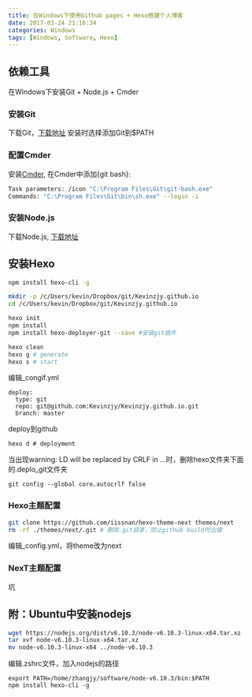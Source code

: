 ```yaml
---
title: 在Windows下使用Github pages + Hexo搭建个人博客
date: 2017-03-24 21:16:34
categories: Windows
tags: [Windows, Software, Hexo]
---
```


## 依赖工具

在Windows下安装Git + Node.js + Cmder

### 安装Git

下载Git，[下载地址](https://git-scm.com/downloads)
安装时选择添加Git到$PATH


### 配置Cmder

安装[Cmder](http://cmder.net/), 在Cmder中添加{git bash}: 

``` bash
Task parameters: /icon "C:\Program Files\Git\git-bash.exe"
Commands: "C:\Program Files\Git\bin\sh.exe" --login -i
```

<!-- more -->

### 安装Node.js

下载Node.js, [下载地址](ttps://nodejs.org/en/)


## 安装Hexo

``` bash
npm install hexo-cli -g

mkdir -p /c/Users/kevin/Dropbox/git/Kevinzjy.github.io
cd /c/Users/kevin/Dropbox/git/Kevinzjy.github.io

hexo init
npm install
npm install hexo-deployer-git --save #安装git插件

hexo clean 
hexo g # generate 
hexo s # start

```

编辑_congif.yml

``` 
deploy:
  type: git
  repo: git@github.com:Kevinzjy/Kevinzjy.github.io.git
  branch: master
```

deploy到github

```
hexo d # deployment
```

当出现warning: LD will be replaced by CRLF in ...时，删除hexo文件夹下面的.deplo_git文件夹

```
git config --global core.autocrlf false
```

### Hexo主题配置

``` bash
git clone https://github.com/iissnan/hexo-theme-next themes/next
rm -rf ./themes/next/.git # 删除.git目录，防止github build时出错
```

编辑_config.yml，将theme改为next

### NexT主题配置

坑

## 附：Ubuntu中安装nodejs

```bash
wget https://nodejs.org/dist/v6.10.3/node-v6.10.3-linux-x64.tar.xz
tar xvf node-v6.10.3-linux-x64.tar.xz
mv node-v6.10.3-linux-x64 ../node-v6.10.3
```

编辑.zshrc文件，加入nodejs的路径

```
export PATH=/home/zhangjy/software/node-v6.10.3/bin:$PATH
npm install hexo-cli -g
```